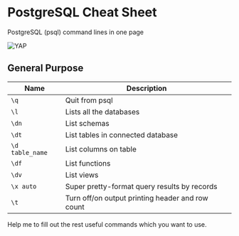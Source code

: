 # PostgreSQL Cheat Sheet
PostgreSQL (psql) command lines in one page

![YAP](https://i.imgur.com/flM2owb.gif)

## General Purpose
| Name | Description |
|------|-------------|
| `\q` | Quit from psql |
| `\l` | Lists all the databases |
| `\dn` | List schemas |
| `\dt` | List tables in connected database |
| `\d table_name` | List columns on table |
| `\df` | List functions |
| `\dv` | List views |
| `\x auto` | Super pretty-format query results by records |
| `\t` | Turn off/on output printing header and row count |

Help me to fill out the rest useful commands which you want to use.
